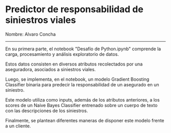 # Predictor de responsabilidad de siniestros viales

Nombre: Alvaro Concha

---
En su primera parte, el notebook "Desafío de Python.ipynb" comprende la carga, procesamiento y análisis exploratorio de datos.

Estos datos consisten en diversos atributos recolectados por una aseguradora, asociados a siniestros viales.

Luego, se implementa, en el notebook, un modelo Gradient Boosting Classifier binaria para predecir la responsabilidad de un asegurado en un siniestro.

Este modelo utiliza como inputs, además de los atributos anteriores, a los scores de un Naive Bayes Classifier entrenado sobre un cuerpo de texto con las descripciones de los siniestros.

Finalmente, se plantean diferentes maneras de disponer este modelo frente a un cliente.
